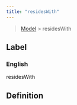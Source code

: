 ```yaml
---
title: "residesWith"
---
```


> [Model](./../) > residesWith

## Label

### English
residesWith


## Definition



    
